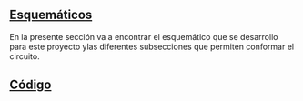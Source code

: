 ## [ Esquemáticos ](https://github.com/edcorreamo/Mocap/tree/main/Esquematico)

En la presente sección va a encontrar el esquemático que se desarrollo para este proyecto ylas diferentes subsecciones que permiten conformar el circuito.

## [ Código ](https://github.com/JamesD004/MoCapUnal/tree/main/Imagenes)
